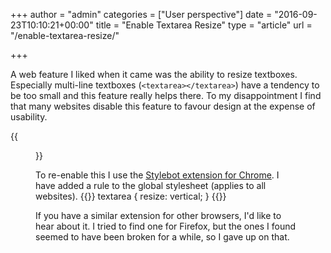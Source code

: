 +++
author = "admin"
categories = ["User perspective"]
date = "2016-09-23T10:10:21+00:00"
title = "Enable Textarea Resize"
type = "article"
url = "/enable-textarea-resize/"

+++

A web feature I liked when it came was the ability to resize textboxes. Especially multi-line textboxes (`<textarea></textarea>`) have a tendency to be too small and this feature really helps there. To my disappointment I find that many websites disable this feature to favour design at the expense of usability.

{{<figure src="/images/Script_editor-1024x548.png" link="/images/Script_editor.png" alt="SharePoint Script Editor Web Part" class="image-border" caption="Inappropriately sized textbox with disabled resizing">}}

To re-enable this I use the [Stylebot extension for Chrome][2]. I have added a rule to the global stylesheet (applies to all websites).
{{<highlight css>}}
textarea { resize: vertical; }
{{</highlight>}}

If you have a similar extension for other browsers, I'd like to hear about it. I tried to find one for Firefox, but the ones I found seemed to have been broken for a while, so I gave up on that.

 [1]: http://localhost/wp-content/uploads/2016/09/Script_editor.png
 [2]: https://chrome.google.com/webstore/detail/stylebot/oiaejidbmkiecgbjeifoejpgmdaleoha?utm_source=chrome-app-launcher-info-dialog